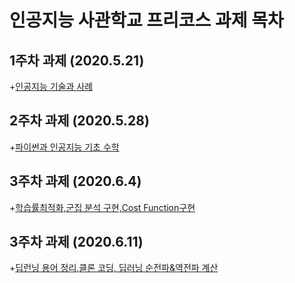 # 인공지능 사관학교 프리코스 과제 목차

## 1주차 과제 (2020.5.21)

+[인공지능 기술과 사례](https://github.com/Ryon07/AI_cose/blob/master/1%EC%A3%BC%EC%B0%A8_%EA%B3%BC%EC%A0%9C.ipynb)

## 2주차 과제 (2020.5.28)

+[파이썬과 인공지능 기초 수학](https://github.com/Ryon07/AI_cose/blob/master/2%EC%A3%BC%EC%B0%A8%EA%B3%BC%EC%A0%9C_ipynb(%EC%A0%9C%EC%B6%9C%EC%9A%A9).ipynb)

## 3주차 과제 (2020.6.4)

+[학습률최적화,군집 분석 구현,Cost Function구현](https://github.com/Ryon07/AI_cose/blob/master/3%EC%A3%BC%EC%B0%A8_%EA%B3%BC%EC%A0%9C(%EC%A0%9C%EC%B6%9C%EC%9A%A9).ipynb)

## 3주차 과제 (2020.6.11)
+[딥런닝 용어 정리,클론 코딩, 딥러닝 순전파&역전파 계산](https://github.com/Ryon07/AI_cose/blob/master/4%EC%A3%BC%EC%B0%A8_%EA%B3%BC%EC%A0%9C(%EC%A0%9C%EC%B6%9C%EC%9A%A9).ipynb)
